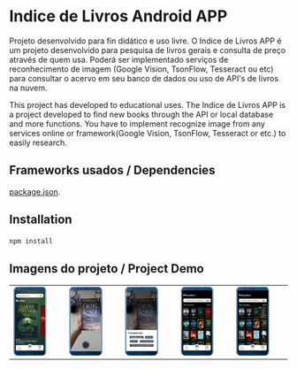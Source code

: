 # Indice de Livros Android APP

Projeto desenvolvido para fin didático e uso livre. O Indice de Livros APP é um projeto desenvolvido para pesquisa de livros gerais e
consulta de preço através de quem usa. Poderá ser implementado serviços de reconhecimento de imagem (Google Vision, TsonFlow, Tesseract ou etc)
para consultar o acervo em seu banco de dados ou uso de API's de livros na nuvem.

This project has developed to educational uses. The Indice de Livros APP is a project developed to find new books through the API or local database and more functions. You have to implement recognize image from any services online or framework(Google Vision, TsonFlow, Tesseract or etc.) to easily research.

## Frameworks usados / Dependencies

[package.json](https://github.com/wilsonfalcao/Indice-de-Livros---Android-APP/blob/main/package.json).

##  Installation
```bash
npm install
```

## Imagens do projeto / Project Demo

<table style="width:100%;">
  <tr>
    <td>
      <img src="https://github.com/wilsonfalcao/Indice-de-Livros---Android-APP/blob/main/design%20material/app-rendered/home-app-book-v150320211221.png" width="70%"/>
    </td>
    <td>
<img src="https://github.com/wilsonfalcao/Indice-de-Livros---Android-APP/blob/main/design%20material/app-rendered/camera-takephoto-app-book-v150320211221.png" width="70%"/>
      </td>
      <td>
<img src="https://github.com/wilsonfalcao/Indice-de-Livros---Android-APP/blob/main/design%20material/app-rendered/camera-returnphoto-app-book-v150320211221.png" width="70%"/>
        </td>
        <td>
<img src="https://github.com/wilsonfalcao/Indice-de-Livros---Android-APP/blob/main/design%20material/app-rendered/search-app-book-v150320211221.png" width="70%"/>
          </td>
<td>
<img src="https://github.com/wilsonfalcao/Indice-de-Livros---Android-APP/blob/main/design%20material/app-rendered/searchFilter-book-v150320211221.png" width="70%"/>
  </td>
</tr>
  </table>
